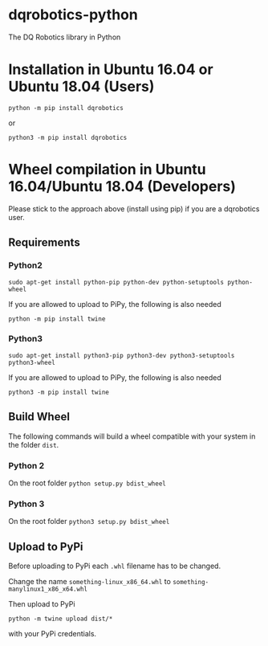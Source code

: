 # dqrobotics-python
The DQ Robotics library in Python

# Installation in Ubuntu 16.04 or Ubuntu 18.04 (Users)

`python -m pip install dqrobotics`

or

`python3 -m pip install dqrobotics`

# Wheel compilation in Ubuntu 16.04/Ubuntu 18.04 (Developers)

Please stick to the approach above (install using pip) if you are a dqrobotics user.

## Requirements
### Python2
`sudo apt-get install python-pip python-dev python-setuptools python-wheel`

If you are allowed to upload to PiPy, the following is also needed

`python -m pip install twine`

### Python3
`sudo apt-get install python3-pip python3-dev python3-setuptools python3-wheel`

If you are allowed to upload to PiPy, the following is also needed

`python3 -m pip install twine`

## Build Wheel
The following commands will build a wheel compatible with your system in the folder `dist`.

### Python 2
On the root folder
`python setup.py bdist_wheel`

### Python 3
On the root folder
`python3 setup.py bdist_wheel`

## Upload to PyPi
Before uploading to PyPi each `.whl` filename has to be changed.

Change the name `something-linux_x86_64.whl` to `something-manylinux1_x86_x64.whl`

Then upload to PyPi

`python -m twine upload dist/*`

with your PyPi credentials.
